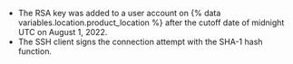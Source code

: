 - The RSA key was added to a user account on {% data variables.location.product_location %} after the cutoff date of midnight UTC on August 1, 2022.
- The SSH client signs the connection attempt with the SHA-1 hash function.

